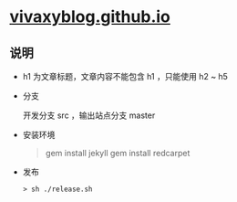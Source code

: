# [vivaxyblog.github.io](http://vivaxyblog.github.io)

## 说明

- h1 为文章标题，文章内容不能包含 h1 ，只能使用 h2 ~ h5

- 分支

    开发分支 src ，输出站点分支 master

- 安装环境

    > gem install jekyll
    > gem install redcarpet

- 发布

    `> sh ./release.sh`
